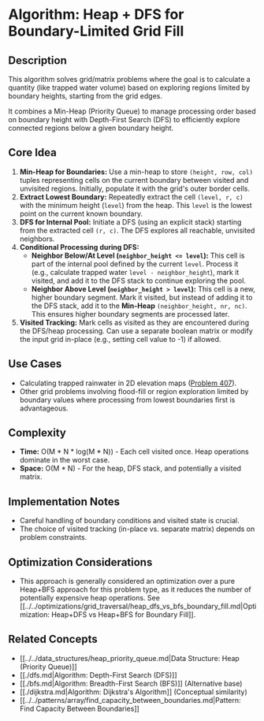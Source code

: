 # Algorithm: Heap + DFS for Boundary-Limited Grid Fill

## Description

This algorithm solves grid/matrix problems where the goal is to calculate a quantity (like trapped water volume) based on exploring regions limited by boundary heights, starting from the grid edges.

It combines a Min-Heap (Priority Queue) to manage processing order based on boundary height with Depth-First Search (DFS) to efficiently explore connected regions below a given boundary height.

## Core Idea

1.  **Min-Heap for Boundaries:** Use a min-heap to store `(height, row, col)` tuples representing cells on the current boundary between visited and unvisited regions. Initially, populate it with the grid's outer border cells.
2.  **Extract Lowest Boundary:** Repeatedly extract the cell `(level, r, c)` with the minimum height (`level`) from the heap. This `level` is the lowest point on the current known boundary.
3.  **DFS for Internal Pool:** Initiate a DFS (using an explicit stack) starting from the extracted cell `(r, c)`. The DFS explores all reachable, unvisited neighbors.
4.  **Conditional Processing during DFS:**
    *   **Neighbor Below/At Level (`neighbor_height <= level`):** This cell is part of the internal pool defined by the current `level`. Process it (e.g., calculate trapped water `level - neighbor_height`), mark it visited, and add it to the DFS stack to continue exploring the pool.
    *   **Neighbor Above Level (`neighbor_height > level`):** This cell is a new, higher boundary segment. Mark it visited, but instead of adding it to the DFS stack, add it to the **Min-Heap** `(neighbor_height, nr, nc)`. This ensures higher boundary segments are processed later.
5.  **Visited Tracking:** Mark cells as visited as they are encountered during the DFS/heap processing. Can use a separate boolean matrix or modify the input grid in-place (e.g., setting cell value to -1) if allowed.

## Use Cases

*   Calculating trapped rainwater in 2D elevation maps ([Problem 407](../../../problems/0407_trapping_rain_water_ii/solution.md)).
*   Other grid problems involving flood-fill or region exploration limited by boundary values where processing from lowest boundaries first is advantageous.

## Complexity

*   **Time:** O(M * N * log(M * N)) - Each cell visited once. Heap operations dominate in the worst case.
*   **Space:** O(M * N) - For the heap, DFS stack, and potentially a visited matrix.

## Implementation Notes

*   Careful handling of boundary conditions and visited state is crucial.
*   The choice of visited tracking (in-place vs. separate matrix) depends on problem constraints.

## Optimization Considerations

*   This approach is generally considered an optimization over a pure Heap+BFS approach for this problem type, as it reduces the number of potentially expensive heap operations. See [[../../optimizations/grid_traversal/heap_dfs_vs_bfs_boundary_fill.md|Optimization: Heap+DFS vs Heap+BFS for Boundary Fill]].

## Related Concepts

*   [[../../data_structures/heap_priority_queue.md|Data Structure: Heap (Priority Queue)]]
*   [[./dfs.md|Algorithm: Depth-First Search (DFS)]]
*   [[./bfs.md|Algorithm: Breadth-First Search (BFS)]] (Alternative base)
*   [[./dijkstra.md|Algorithm: Dijkstra's Algorithm]] (Conceptual similarity)
*   [[../../patterns/array/find_capacity_between_boundaries.md|Pattern: Find Capacity Between Boundaries]] 